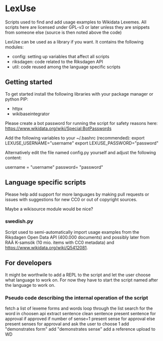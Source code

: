 # LexUse
Scripts used to find and add usage examples to Wikidata Lexemes. All scripts
here are licensed under GPL-v3 or later unless they are snippets from someone
else (source is then noted above the code)

LexUse can be used as a library if you want. It contains the following modules:
* config: setting up variables that affect all scripts
* riksdagen: code related to the Riksdagen API
* util: code reused among the language specific scripts 

## Getting started
To get started install the following libraries with your package manager or
python PIP:
* httpx
* wikibaseintegrator

Please create a bot password for running the script for
safety reasons here: https://www.wikidata.org/wiki/Special:BotPasswords

Add the following variables to your ~/.bashrc (recommended): 
export LEXUSE_USERNAME="username"
export LEXUSE_PASSWORD="password"

Alternatively edit the file named config.py yourself and adjust the following
content:

username = "username"
password= "password"

## Language specific scripts
Please help add support for more languages by making pull requests or issues
with suggestions for new CC0 or out of copyright sources.

Maybe a wikisource module would be nice?

### swedish.py
Script used to semi-automatically import usage examples from the Riksdagen Open
Data API (400.000 documents) and possibly later from RAÄ K-samsök (10 mio. items
with CC0 metadata) and https://www.wikidata.org/wiki/Q5412081.

## For developers
It might be worthwile to add a REPL to the script and let the user choose what
language to work on. 
For now they have to start the script named after the language to work on.

### Pseudo code describing the internal operation of the script
fetch a list of lexeme forms and words
loop through the list
 search for the word in choosen api
 extract sentence
 clean sentence
 present sentence for approval
   if approved
     if number of sense=1
       present sense for approval
     else
       present senses for approval and ask the user to choose 1
     add "demonstrates form"
     add "demonstrates sense"
     add a reference
     upload to WD
